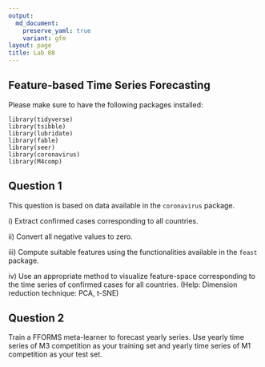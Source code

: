 ```yaml
---
output: 
  md_document:
    preserve_yaml: true
    variant: gfm
layout: page
title: Lab 08
---
```


## Feature-based Time Series Forecasting

Please make sure to have the following packages installed:

```{r, comment=NA, messages=FALSE, warnings=FALSE}
library(tidyverse)
library(tsibble)
library(lubridate)
library(fable)
library(seer)
library(coronavirus)
library(M4comp)
```

## Question 1

This question is based on data available in the `coronavirus` package.

i) Extract confirmed cases corresponding to all countries.

ii) Convert all negative values to zero.

iii) Compute suitable features using the functionalities available in the `feast` package.

iv) Use an appropriate method to visualize feature-space corresponding to the time series of confirmed cases for all countries. (Help: Dimension reduction technique: PCA, t-SNE)


## Question 2

Train  a FFORMS meta-learner to forecast yearly series. Use yearly time series of M3 competition as your training set and yearly time series of M1 competition as your test set.




